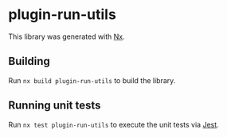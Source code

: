 # plugin-run-utils

This library was generated with [Nx](https://nx.dev).

## Building

Run `nx build plugin-run-utils` to build the library.

## Running unit tests

Run `nx test plugin-run-utils` to execute the unit tests via [Jest](https://jestjs.io).
